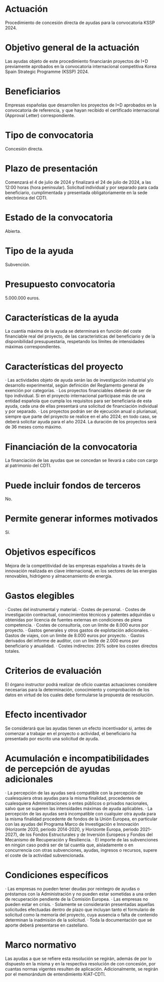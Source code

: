 # Actuación
Procedimiento de concesión directa de ayudas para la convocatoria KSSP 2024.

# Objetivo general de la actuación
Las ayudas objeto de este procedimiento financiarán proyectos de I+D previamente aprobados en la convocatoria internacional competitiva Korea Spain Strategic Programme (KSSP) 2024.

# Beneficiarios
Empresas españolas que desarrollen los proyectos de I+D aprobados en la convocatoria de referencia, y que hayan recibido el certificado internacional (Approval Letter) correspondiente.

# Tipo de convocatoria
Concesión directa.

# Plazo de presentación
Comenzará el 4 de julio de 2024 y finalizará el 24 de julio de 2024, a las 12:00 horas (hora peninsular). Solicitud individual y por separado para cada beneficiario, cumplimentada y presentada obligatoriamente en la sede electrónica del CDTI.

# Estado de la convocatoria
Abierta.

# Tipo de la ayuda
Subvención.

# Presupuesto convocatoria
5.000.000 euros.

# Características de la ayuda
La cuantía máxima de la ayuda se determinará en función del coste financiable real del proyecto, de las características del beneficiario y de la disponibilidad presupuestaria, respetando los límites de intensidades máximas correspondientes.

# Características del proyecto
· Las actividades objeto de ayuda serán las de investigación industrial y/o desarrollo experimental, según definición del Reglamento general de exención por categorías.
· Los proyectos financiables deberán de ser de tipo individual. Si en el proyecto internacional participase más de una entidad española que cumpla los requisitos para ser beneficiaria de esta ayuda, cada una de ellas presentará una solicitud de financiación individual y por separado.
· Los proyectos podrán ser de ejecución anual o plurianual, siempre que parte del proyecto se realice en el año 2024; en todo caso, se deberá solicitar ayuda para el año 2024. La duración de los proyectos será de 36 meses como máximo.

# Financiación de la convocatoria
La financiación de las ayudas que se concedan se llevará a cabo con cargo al patrimonio del CDTI.

# Puede incluir fondos de terceros
No.

# Permite generar informes motivados
Sí.

# Objetivos específicos
Mejora de la competitividad de las empresas españolas a través de la innovación realizada en clave internacional, en los sectores de las energías renovables, hidrógeno y almacenamiento de energía.

# Gastos elegibles
· Costes del instrumental y material.
· Costes de personal.
· Costes de investigación contractual, conocimientos técnicos y patentes adquiridas u obtenidas por licencia de fuentes externas en condiciones de plena competencia. 
· Costes de consultoría, con un límite de 8.000 euros por proyecto.
· Gastos generales y otros gastos de explotación adicionales.
· Gastos de viajes, con un límite de 8.000 euros por proyecto.
· Gastos derivados del informe de auditor, con un límite de 2.000 euros por beneficiario y anualidad.
· Costes indirectos: 20% sobre los costes directos totales.

# Criterios de evaluación
El órgano instructor podrá realizar de oficio cuantas actuaciones considere necesarias para la determinación, conocimiento y comprobación de los datos en virtud de los cuales debe formularse la propuesta de resolución.

# Efecto incentivador
Se considerará que las ayudas tienen un efecto incentivador si, antes de comenzar a trabajar en el proyecto o actividad, el beneficiario ha presentado por escrito una solicitud de ayuda.

# Acumulación e incompatibilidades de percepción de ayudas adicionales
· La percepción de las ayudas será compatible con la percepción de cualesquiera otras ayudas para la misma finalidad, procedentes de cualesquiera Administraciones o entes públicos o privados nacionales, salvo que se superen las intensidades máximas de ayuda aplicables.
· La percepción de las ayudas será incompatible con cualquier otra ayuda para la misma finalidad procedente de fondos de la Unión Europea, en particular con las ayudas del Programa Marco de Investigación e Innovación (Horizonte 2020, periodo 2014-2020, y Horizonte Europa, periodo 2021-2027), de los Fondos Estructurales y de Inversión Europeos y Fondos del Mecanismo de Recuperación y Resiliencia.
· El importe de las subvenciones en ningún caso podrá ser de tal cuantía que, aisladamente o en concurrencia con otras subvenciones, ayudas, ingresos o recursos, supere el coste de la actividad subvencionada.

# Condiciones específicos
· Las empresas no pueden tener deudas por reintegro de ayudas o préstamos con la Administración y no pueden estar sometidas a una orden de recuperación pendiente de la Comisión Europea.
· Las empresas no pueden estar en crisis.
· Solamente se considerarán presentadas aquellas solicitudes efectuadas dentro de plazo que incluyan tanto el formulario de solicitud como la memoria del proyecto, cuya ausencia o falta de contenido determinan la inadmisión de la solicitud.
· Toda la documentación que se aporte deberá presentarse en castellano.

# Marco normativo
Las ayudas a que se refiere esta resolución se regirán, además de por lo dispuesto en la misma y en la respectiva resolución de con concesión, por cuantas normas vigentes resulten de aplicación.
Adicionalmente, se regirán por el memorándum de entendimiento KIAT-CDTI.

